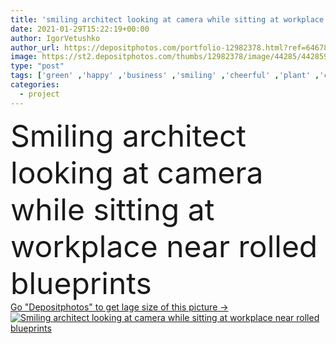 ```yaml
---
title: 'smiling architect looking at camera while sitting at workplace near rolled blueprints'
date: 2021-01-29T15:22:19+00:00
author: IgorVetushko
author_url: https://depositphotos.com/portfolio-12982378.html?ref=64678756
image: https://st2.depositphotos.com/thumbs/12982378/image/44285/442859966/api_thumb_450.jpg?forcejpeg=true
type: "post"
tags: ['green' ,'happy' ,'business' ,'smiling' ,'cheerful' ,'plant' ,'caucasian' ,'man' ,'sit' ,'emotion' ,'architecture' ,'office' ,'notebook' ,'work' ,'job' ,'businessman' ,'indoors' ,'project' ,'profession' ,'architectural' ,'houses' ,'handsome' ,'architect' ,'positive' ,'buildings' ,'rolled' ,'designer' ,'workplace' ,'successful' ,'papers' ,'plans' ,'blueprints' ,'bureau' ,'agency' ,'constructions' ,'models' ,'maquette' ,'looking at camera' ,'copy space' ,'one person' ,'formal wear' ]
categories: 
  - project
---
```

<div aling="center">
            <font size="60"> Smiling architect looking at camera while sitting at workplace near rolled blueprints</font>   
</div>
<div>
    <a href='https://depositphotos.com/442859966/stock-photo-smiling-architect-looking-camera-while.html?ref=64678756' target=_blank > Go "Depositphotos" to get lage size of this picture ->
        <img href='https://depositphotos.com/442859966/stock-photo-smiling-architect-looking-camera-while.html?ref=64678756' src='https://st2.depositphotos.com/12982378/44285/i/950/depositphotos_442859966-stock-photo-smiling-architect-looking-camera-while.jpg?forcejpeg=true' alt='Smiling architect looking at camera while sitting at workplace near rolled blueprints' >
    </a>
</div>
